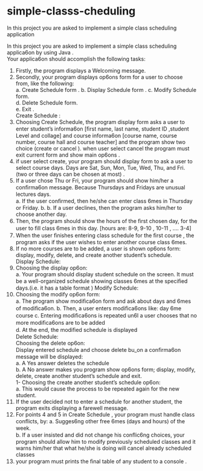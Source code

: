 # simple-classs-cheduling
In this project you are asked to implement a simple class scheduling application

In	this	project	you	are	asked	to	implement	a	simple	class	scheduling	applica6on	by	using	Java	.	
Your	applica6on	should	accomplish	the	following	tasks: 
1. Firstly,	the	program	displays	a	Welcoming	message.	
2. Secondly,	your	program	displays	op6ons	form	for	a	user	to	choose	from,	like	the	following:	
a. Create	Schedule	form	.
b. Display	Schedule	form	.
c. Modify	Schedule	form.		
d. Delete	Schedule	form.	
e. Exit .  
Create	Schedule	:  	
1. Choosing	Create	Schedule,	the	program	display	form	asks	a	user	to	enter	student’s	informa6on	[ﬁrst	name,	last	name,	student	ID	,student	Level	and	collage]		and	course	informa6on	[course	name,	course	number,	course	hall	and	course	teacher]		and	the		program	show	two	choice	(create	or	cancel	).	when	user	select	cancel	the	program		must	exit	current	form	and	show	main	op6ons	.	
2.	if	user	select	create,	your	program	should	display	form	to	ask	a	user	to	select	course	days.		Days	are	Sat,	Sun,	Mon,	Tue,	Wed,	Thu,	and	Fri.	(two	or	three	days	can	be	chosen	at	most)	.	
3.	If	a	user	chose	Thu	or	Fri,	your	program	should	show	him/her	a	conﬁrma6on	message.	Because	Thursdays	and	Fridays	are	unusual	lectures	days.		
a. If	the	user	conﬁrmed,	then	he/she	can	enter	class	6mes	in	Thursday	or	Friday.	b.
b.	If	a	user	declines,	then	the	program	asks	him/her	to	choose	another	day.	
4.	Then,	the	program	should	show	the	hours	of	the	ﬁrst	chosen	day,	for	the	user	to	ﬁll	class	6mes	in	this	day.	[hours	are:	8-9,	9-10	,	10-11	,	….	3-4]		
5. When	the	user	ﬁnishes	entering	class	schedule	for	the	ﬁrst	course	,	the	program	asks	if	the	user	wishes	to	enter	another	course	class	6mes.	
6. If	no	more	courses	are	to	be	added,	a	user	is	shown	op6ons	form:	display,	modify,	delete,	and	create	another	student’s	schedule.  
Display	Schedule:	
1. Choosing	the	display	op6on:	
a. Your	program	should	display	student	schedule	on	the	screen.	It	must	be	a	well-organized	schedule	showing	classes	6mes	at	the	speciﬁed	days.(i.e.	it	has	a	table	format )
Modify	Schedule:  
1. Choosing	the	modify	op6on	form:  	
a. The	program	show	modiﬁca6on	form	and	ask	about	days	and	6mes	of	modiﬁca6on.	
b. Then,	a	user	enters	modiﬁca6ons	like:	day	6me	course
c. Entering	modiﬁca6ons	is	repeated	un6l	a	user	chooses	that	no	more	modiﬁca6ons	are	to	be	added		
d. At	the	end,	the	modiﬁed	schedule	is	displayed		
Delete	Schedule:  	
Choosing	the	delete	op6on:		
Display	entered	schedule	and	choose	delete	bu_on	a	conﬁrma6on	message	will	be	displayed:	
a. A	Yes	answer	deletes	the	schedule	
b. A	No	answer	makes	you	program	show	op6ons	form;	display,	modify,	delete,	create	another	student’s	schedule	and	exit.		
1-	Choosing	the	create	another	student’s	schedule	op6on:	
a. This	would	cause	the	process	to	be	repeated	again	for	the	new	student.
2. If	the	user	decided	not	to	enter	a	schedule	for	another	student,	the	program	exits	displaying	a	farewell	message.	
3. For	points	4	and	5	in	Create	Schedule	,	your	program	must	handle	class	conﬂicts,	by:	
	a.	Sugges6ng	other	free	6mes	(days	and	hours)	of	the	week.		
	b.	If	a	user	insisted	and	did	not	change	his	conﬂic6ng	choices,	your	program	should	allow	him	to	modify	previously	scheduled	classes	and	it	warns	him/her	that	what	he/she	is	doing	will	cancel	already	scheduled	classes		
4. your	program	must		prints	the	ﬁnal	table	of	any	student	to	a	console	. 
